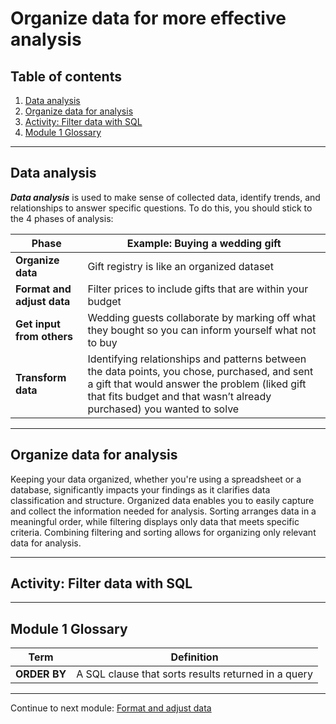 # Organize data for more effective analysis

## Table of contents

1. [Data analysis](#data-analysis)
2. [Organize data for analysis](#organize-data-for-analysis)
3. [Activity: Filter data with SQL](#activity-filter-data-with-sql)
4. [Module 1 Glossary](#module-1-glossary)

---

## Data analysis

***Data analysis*** is used to make sense of collected data, identify trends, and relationships to answer specific questions. To do this, you should stick to the 4 phases of analysis:

| Phase | Example: Buying a wedding gift |
| --- | --- |
| **Organize data** | Gift registry is like an organized dataset |
| **Format and adjust data** | Filter prices to include gifts that are within your budget |
| **Get input from others** | Wedding guests collaborate by marking off what they bought so you can inform yourself what not to buy |
| **Transform data** | Identifying relationships and patterns between the data points, you chose, purchased, and sent a gift that would answer the problem (liked gift that fits budget and that wasn’t already purchased) you wanted to solve |

---

## Organize data for analysis

Keeping your data organized, whether you're using a spreadsheet or a database, significantly impacts your findings as it clarifies data classification and structure. Organized data enables you to easily capture and collect the information needed for analysis. Sorting arranges data in a meaningful order, while filtering displays only data that meets specific criteria. Combining filtering and sorting allows for organizing only relevant data for analysis.

---

## Activity: Filter data with SQL

---

## Module 1 Glossary

| Term | Definition |
| --- | --- |
| **ORDER BY** | A SQL clause that sorts results returned in a query |

---

Continue to next module: [Format and adjust data](/5-Analyze-Data-to-Answer-Questions/2-Format-and-adjust-data.md)
